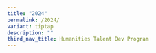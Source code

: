 ```yaml
---
title: "2024"
permalink: /2024/
variant: tiptap
description: ""
third_nav_title: Humanities Talent Dev Program
---
```

